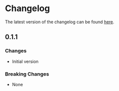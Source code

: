 # Changelog

The latest version of the changelog can be found [here](/Azure/bicep-registry-modules/blob/main/avm/ptn/sa/conversation-knowledge-mining/CHANGELOG.md).

## 0.1.1

### Changes

- Initial version

### Breaking Changes

- None
